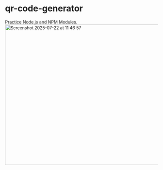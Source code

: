 # qr-code-generator
Practice Node.js and NPM Modules.
<img width="727" height="461" alt="Screenshot 2025-07-22 at 11 46 57" src="https://github.com/user-attachments/assets/966cb65f-6243-4248-9489-baac7bc0dd11" />

